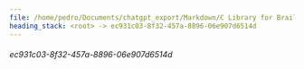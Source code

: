 ```yaml
---
file: /home/pedro/Documents/chatgpt_export/Markdown/C Library for Braille Grid.md
heading_stack: <root> -> ec931c03-8f32-457a-8896-06e907d6514d
---
```

###### ec931c03-8f32-457a-8896-06e907d6514d
